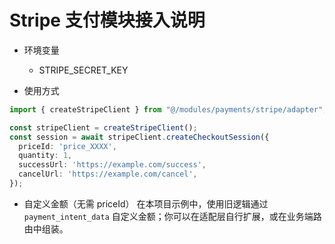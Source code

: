 # Stripe 支付模块接入说明

- 环境变量
  - STRIPE_SECRET_KEY

- 使用方式
```ts
import { createStripeClient } from "@/modules/payments/stripe/adapter";

const stripeClient = createStripeClient();
const session = await stripeClient.createCheckoutSession({
  priceId: 'price_XXXX',
  quantity: 1,
  successUrl: 'https://example.com/success',
  cancelUrl: 'https://example.com/cancel',
});
```

- 自定义金额（无需 priceId）
在本项目示例中，使用旧逻辑通过 `payment_intent_data` 自定义金额；你可以在适配层自行扩展，或在业务端路由中组装。

